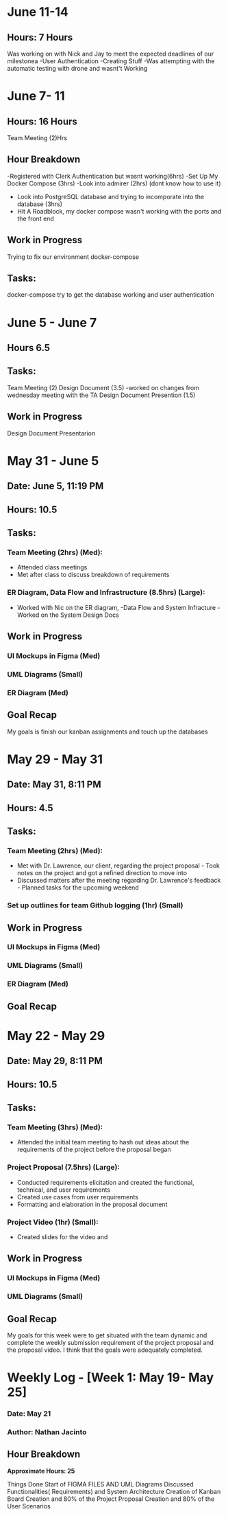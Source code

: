 # June 11-14
## Hours: 7 Hours
 Was working on with Nick and Jay to meet the expected deadlines of our milestonea
-User Authentication
-Creating Stuff
-Was attempting with the automatic testing with drone and wasnt't Working






# June 7- 11
## Hours: 16 Hours
Team Meeting (2)Hrs

## Hour Breakdown
-Registered with Clerk Authentication but wasnt working(6hrs)
-Set Up My Docker Compose (3hrs)
-Look into admirer (2hrs) (dont know how to use it)
- Look into PostgreSQL database and trying to incomporate into the database (3hrs)
- Hit A Roadblock, my docker compose wasn't working with the ports and the front end

## Work in Progress
Trying to fix our environment
docker-compose

## Tasks: 

docker-compose
try to get the database working and user authentication




# June 5 - June 7
## Hours 6.5

## Tasks:

Team Meeting (2)
Design Document (3.5)
-worked on changes from wednesday meeting with the TA
Design Document Presention (1.5)



## Work in Progress
Design Document Presentarion




# May 31 - June 5
## Date: June 5, 11:19 PM

## Hours: 10.5

## Tasks:

### Team Meeting (2hrs) (Med):
- Attended class meetings
- Met after class to discuss breakdown of requirements

### ER Diagram, Data Flow and Infrastructure (8.5hrs) (Large):
- Worked with Nic on the ER diagram, 
-Data Flow and System Infracture
-Worked on the System Design Docs


## Work in Progress

### UI Mockups in Figma (Med)
### UML Diagrams (Small)
### ER Diagram (Med)

## Goal Recap

My goals is finish our kanban assignments and touch up the databases

# May 29 - May 31
## Date: May 31, 8:11 PM

## Hours: 4.5

## Tasks:

### Team Meeting (2hrs) (Med):
- Met with Dr. Lawrence, our client, regarding the project proposal - Took notes on the project and got a refined direction to move into
- Discussed matters after the meeting regarding Dr. Lawrence's feedback - Planned tasks for the upcoming weekend


### Set up outlines for team Github logging (1hr) (Small)

## Work in Progress

### UI Mockups in Figma (Med)
### UML Diagrams (Small)
### ER Diagram (Med)

## Goal Recap

# May 22 - May 29
## Date: May 29, 8:11 PM

## Hours: 10.5

## Tasks:

### Team Meeting (3hrs) (Med):
- Attended the initial team meeting to hash out ideas about the requirements of the project before the proposal began

### Project Proposal (7.5hrs) (Large):

- Conducted requirements elicitation and created the functional, technical, and user requirements
- Created use cases from user requirements
- Formatting and elaboration in the proposal document

### Project Video (1hr) (Small):

- Created slides for the video and 


## Work in Progress

### UI Mockups in Figma (Med)
### UML Diagrams (Small)

## Goal Recap

My goals for this week were to get situated with the team dynamic and complete the weekly submission requirement of the project proposal and the proposal video. I think that the goals were adequately completed.






# Weekly Log - [Week 1: May 19- May 25]

### Date: May 21
### Author: Nathan Jacinto


## Hour Breakdown

**Approximate Hours: 25**

Things Done
Start of FIGMA FILES AND UML Diagrams
Discussed Functionalities( Requirements) and System Architecture
Creation of Kanban Board
Creation and 80% of the Project Proposal
Creation and 80% of the User Scenarios



